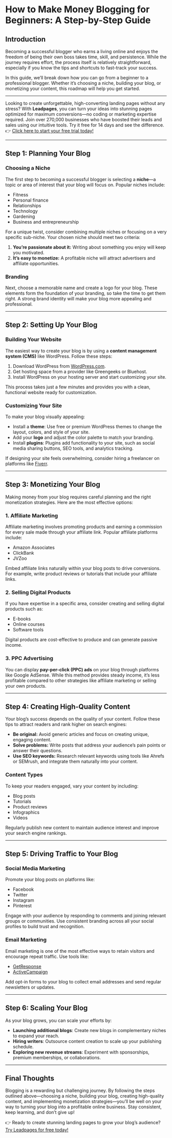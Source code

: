 # How to Make Money Blogging for Beginners: A Step-by-Step Guide

## Introduction

Becoming a successful blogger who earns a living online and enjoys the freedom of being their own boss takes time, skill, and persistence. While the journey requires effort, the process itself is relatively straightforward, especially if you know the tips and shortcuts to fast-track your success.

In this guide, we’ll break down how you can go from a beginner to a professional blogger. Whether it’s choosing a niche, building your blog, or monetizing your content, this roadmap will help you get started.

---

Looking to create unforgettable, high-converting landing pages without any stress? With **Leadpages**, you can turn your ideas into stunning pages optimized for maximum conversions—no coding or marketing expertise required. Join over 270,000 businesses who have boosted their leads and sales using our intuitive tools. Try it free for 14 days and see the difference. 👉 [Click here to start your free trial today!](https://bit.ly/LEadPages)

---

## Step 1: Planning Your Blog

### Choosing a Niche
The first step to becoming a successful blogger is selecting a **niche**—a topic or area of interest that your blog will focus on. Popular niches include:
- Fitness
- Personal finance
- Relationships
- Technology
- Gardening
- Business and entrepreneurship

For a unique twist, consider combining multiple niches or focusing on a very specific sub-niche. Your chosen niche should meet two criteria:
1. **You’re passionate about it:** Writing about something you enjoy will keep you motivated.
2. **It’s easy to monetize:** A profitable niche will attract advertisers and affiliate opportunities.

### Branding
Next, choose a memorable name and create a logo for your blog. These elements form the foundation of your branding, so take the time to get them right. A strong brand identity will make your blog more appealing and professional.

---

## Step 2: Setting Up Your Blog

### Building Your Website
The easiest way to create your blog is by using a **content management system (CMS)** like WordPress. Follow these steps:
1. Download WordPress from [WordPress.com](https://wordpress.com).
2. Get hosting space from a provider like Greengeeks or Bluehost.
3. Install WordPress on your hosting server and start customizing your site.

This process takes just a few minutes and provides you with a clean, functional website ready for customization.

### Customizing Your Site
To make your blog visually appealing:
- Install a **theme**: Use free or premium WordPress themes to change the layout, colors, and style of your site.
- Add your **logo** and adjust the color palette to match your branding.
- Install **plugins**: Plugins add functionality to your site, such as social media sharing buttons, SEO tools, and analytics tracking.

If designing your site feels overwhelming, consider hiring a freelancer on platforms like [Fiverr](https://www.fiverr.com).

---

## Step 3: Monetizing Your Blog

Making money from your blog requires careful planning and the right monetization strategies. Here are the most effective options:

### 1. Affiliate Marketing
Affiliate marketing involves promoting products and earning a commission for every sale made through your affiliate link. Popular affiliate platforms include:
- Amazon Associates
- ClickBank
- JVZoo

Embed affiliate links naturally within your blog posts to drive conversions. For example, write product reviews or tutorials that include your affiliate links.

### 2. Selling Digital Products
If you have expertise in a specific area, consider creating and selling digital products such as:
- E-books
- Online courses
- Software tools

Digital products are cost-effective to produce and can generate passive income.

### 3. PPC Advertising
You can display **pay-per-click (PPC) ads** on your blog through platforms like Google AdSense. While this method provides steady income, it’s less profitable compared to other strategies like affiliate marketing or selling your own products.

---

## Step 4: Creating High-Quality Content

Your blog’s success depends on the quality of your content. Follow these tips to attract readers and rank higher on search engines:
- **Be original:** Avoid generic articles and focus on creating unique, engaging content.
- **Solve problems:** Write posts that address your audience’s pain points or answer their questions.
- **Use SEO keywords:** Research relevant keywords using tools like Ahrefs or SEMrush, and integrate them naturally into your content.

### Content Types
To keep your readers engaged, vary your content by including:
- Blog posts
- Tutorials
- Product reviews
- Infographics
- Videos

Regularly publish new content to maintain audience interest and improve your search engine rankings.

---

## Step 5: Driving Traffic to Your Blog

### Social Media Marketing
Promote your blog posts on platforms like:
- Facebook
- Twitter
- Instagram
- Pinterest

Engage with your audience by responding to comments and joining relevant groups or communities. Use consistent branding across all your social profiles to build trust and recognition.

### Email Marketing
Email marketing is one of the most effective ways to retain visitors and encourage repeat traffic. Use tools like:
- [GetResponse](https://bit.ly/LEadPages)
- [ActiveCampaign](https://bit.ly/LEadPages)

Add opt-in forms to your blog to collect email addresses and send regular newsletters or updates.

---

## Step 6: Scaling Your Blog

As your blog grows, you can scale your efforts by:
- **Launching additional blogs**: Create new blogs in complementary niches to expand your reach.
- **Hiring writers**: Outsource content creation to scale up your publishing schedule.
- **Exploring new revenue streams**: Experiment with sponsorships, premium memberships, or collaborations.

---

## Final Thoughts

Blogging is a rewarding but challenging journey. By following the steps outlined above—choosing a niche, building your blog, creating high-quality content, and implementing monetization strategies—you’ll be well on your way to turning your blog into a profitable online business. Stay consistent, keep learning, and don’t give up!

👉 Ready to create stunning landing pages to grow your blog’s audience? [Try Leadpages for free today!](https://bit.ly/LEadPages)
